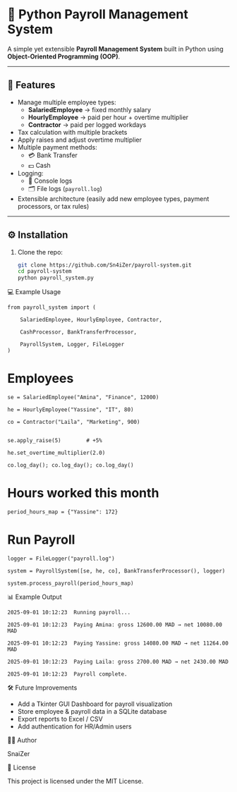 # 🧾 Python Payroll Management System

A simple yet extensible **Payroll Management System** built in Python using **Object-Oriented Programming (OOP)**.

---

## 🚀 Features
- Manage multiple employee types:
  - **SalariedEmployee** → fixed monthly salary
  - **HourlyEmployee** → paid per hour + overtime multiplier
  - **Contractor** → paid per logged workdays
- Tax calculation with multiple brackets
- Apply raises and adjust overtime multiplier
- Multiple payment methods:
  - 💳 Bank Transfer
  - 💵 Cash
- Logging:
  - 📜 Console logs
  - 🗂️ File logs (`payroll.log`)
- Extensible architecture (easily add new employee types, payment processors, or tax rules)
---

## ⚙️ Installation

1. Clone the repo:
   ```bash
   git clone https://github.com/Sn4iZer/payroll-system.git
   cd payroll-system
   python payroll_system.py

💻 Example Usage
```
from payroll_system import (

    SalariedEmployee, HourlyEmployee, Contractor,
   
    CashProcessor, BankTransferProcessor,

    PayrollSystem, Logger, FileLogger
)
```
# Employees
```
se = SalariedEmployee("Amina", "Finance", 12000)

he = HourlyEmployee("Yassine", "IT", 80)

co = Contractor("Laila", "Marketing", 900)


se.apply_raise(5)        # +5%

he.set_overtime_multiplier(2.0)

co.log_day(); co.log_day(); co.log_day()
```

# Hours worked this month
```
period_hours_map = {"Yassine": 172}
```

# Run Payroll
```
logger = FileLogger("payroll.log")

system = PayrollSystem([se, he, co], BankTransferProcessor(), logger)

system.process_payroll(period_hours_map)
```
📊 Example Output
```
2025-09-01 10:12:23  Running payroll...

2025-09-01 10:12:23  Paying Amina: gross 12600.00 MAD → net 10080.00 MAD

2025-09-01 10:12:23  Paying Yassine: gross 14080.00 MAD → net 11264.00 MAD

2025-09-01 10:12:23  Paying Laila: gross 2700.00 MAD → net 2430.00 MAD

2025-09-01 10:12:23  Payroll complete.
```
🛠️ Future Improvements

- Add a Tkinter GUI Dashboard for payroll visualization
- Store employee & payroll data in a SQLite database
- Export reports to Excel / CSV
- Add authentication for HR/Admin users

👨‍💻 Author

SnaiZer

📜 License

This project is licensed under the MIT License.
